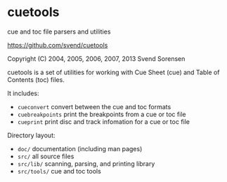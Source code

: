# cuetools

cue and toc file parsers and utilities

https://github.com/svend/cuetools

Copyright (C) 2004, 2005, 2006, 2007, 2013 Svend Sorensen

cuetools is a set of utilities for working with Cue Sheet (cue) and Table of
Contents (toc) files.

It includes:

- `cueconvert` convert between the cue and toc formats
- `cuebreakpoints` print the breakpoints from a cue or toc file
- `cueprint` print disc and track infomation for a cue or toc file

Directory layout:

- `doc/` documentation (including man pages)
- `src/` all source files
- `src/lib/` scanning, parsing, and printing library
- `src/tools/` cue and toc tools
